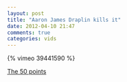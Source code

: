 ```yaml
---
layout: post
title: "Aaron James Draplin kills it"
date: 2012-04-10 21:47
comments: true
categories: vids
---
```


{% vimeo 39441590 %}

[The 50 points](http://youthtakeaction.com/2012/04/the-great-aaron-draplin/)

